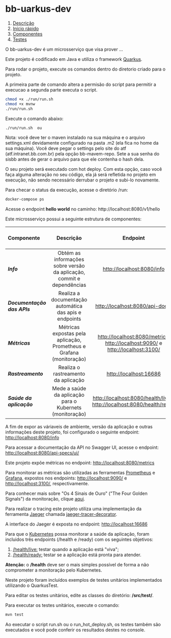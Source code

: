 # bb-uarkus-dev

1. [Descrição](#1-descrição)
2. [Início rápido](#2-início-rápido)
3. [Componentes](#3-componentes)
4. [Testes](#4-testes)


O bb-uarkus-dev é um microsserviço que visa prover ...

Este projeto é codificado em Java e utiliza o framework [Quarkus](<https://quarkus.io/>).



Para rodar o projeto, execute os comandos dentro do diretorio criado para o projeto.

A primeira parte de comando altera a permisão do script para permitir a execucao a segunda parte executa o script. 

``` bash
chmod +x ./run/run.sh 
chmod +x mvnw 
./run/run.sh
```

Execute o comando abaixo: 

```bash 
./run/run.sh  ou             
```

Nota: você deve ter o maven instalado na sua máquina e o arquivo settings.xml devidamente configurado na pasta .m2 (ela fica no home da sua máquina). Você deve pegar o settings pelo site do atf (atf.intranet.bb.com.br) pela opção bb-mavem-repo. Sete a sua senha do sisbb antes de gerar o arquivo para que ele contenha o hash dela. 

O seu projeto será executado com hot deploy. Com esta opção, caso você faça alguma alteração no seu código, ela já será refletida no projeto em execução, não sendo necessário derrubar o projeto e subi-lo novamente. 


Para checar o status da execução, acesse o diretório /run:

``` bash
docker-compose ps
```

Acesse o endpoint **hello world** no caminho: http://localhost:8080/v1/hello



Este microsserviço possui a seguinte estrutura de componentes:

| Componente                 | Descrição             | Endpoint                | Saiba mais em |
| :---                   | :----:                | :----:                   | ---:         |
| **_Info_**                   | Obtém as informações sobre versão da aplicação, commit e dependências            | <http://localhost:8080/info>             | [info](#31-info) |
| **_Documentação das APIs_**  | Realiza a documentação automática das apis e endpoints        | <http://localhost:8080/api-docs/> | [api-docs](#32-documentação-da-api)     |
| **_Métricas_**               | Métricas expostas pela aplicação, Prometheus e Grafana (monitoração)                 | <http://localhost:8080/metrics>, <http://localhost:9090/> e <http://localhost:3100/> | [metrics](#33-métricas)       |
| **_Rastreamento_**           | Realiza o rastreamento da aplicação           | <http://localhost:16686> | [tracing](#34-tracing)   |
| **_Saúde da aplicação_**     | Mede a saúde da aplicação para o Kubernets (monitoração)           | <http://localhost:8080/health/live> e <http://localhost:8080/health/ready> | [health](#35-health)       |



A fim de expor as váriaveis de ambiente, versão da aplicação e outras informações deste projeto, foi configurado o seguinte endpoint: <http://localhost:8080/info>



Para acessar a documentação da API no Swagger UI, acesse o endpoint: <http://localhost:8080/api-specs/ui/>



Este projeto expõe métricas no endpoint: <http://localhost:8080/metrics>

Para monitorar as métricas são utilizadas as ferramentas [Prometheus](<https://prometheus.io/docs/introduction/overview/>) e [Grafana](<http://docs.grafana.org/>), expostos nos endpoints: <http://localhost:9090/> e <http://localhost:3100/>, respectivamente.

Para conhecer mais sobre "Os 4 Sinais de Ouro" ("The Four Golden Signals") da monitoração, clique [aqui](https://landing.google.com/sre/sre-book/chapters/monitoring-distributed-systems/).



Para realizar o tracing este projeto utiliza uma implementação da ferramenta [Jaeger](<https://www.jaegertracing.io/>) chamada [jaeger-tracer-decorator](https://github.com/CarlosPanarello/jaeger-tracer-decorator).

A interface do Jaeger é exposta no endpoint: <http://localhost:16686>



Para que o [Kubernetes](<https://kubernetes.io/pt/>) possa monitorar a saúde da aplicação, foram incluidos três endpoints (/health e /ready) com os seguintes objetivos:

1. [/health/live:](<http://localhost:8080/health/live>) testar quando a aplicação está "viva";
2. [/health/ready:](<http://localhost:8080/health/ready>) testar se a aplicação está pronta para atender.

**Atenção:** o **/health** deve ser o mais simples possível de forma a não comprometer a monitoração pelo Kubernetes.




Neste projeto foram incluídos exemplos de testes unitários implementados utilizando o QuarkusTest.

Para editar os testes unitários, edite as classes do diretório: **/src/test/**.

Para executar os testes unitários, execute o comando:

``` bash
mvn test
```

Ao executar o script run.sh ou o run_hot_deploy.sh, os testes também são executados e você pode conferir os resultados destes no console. 